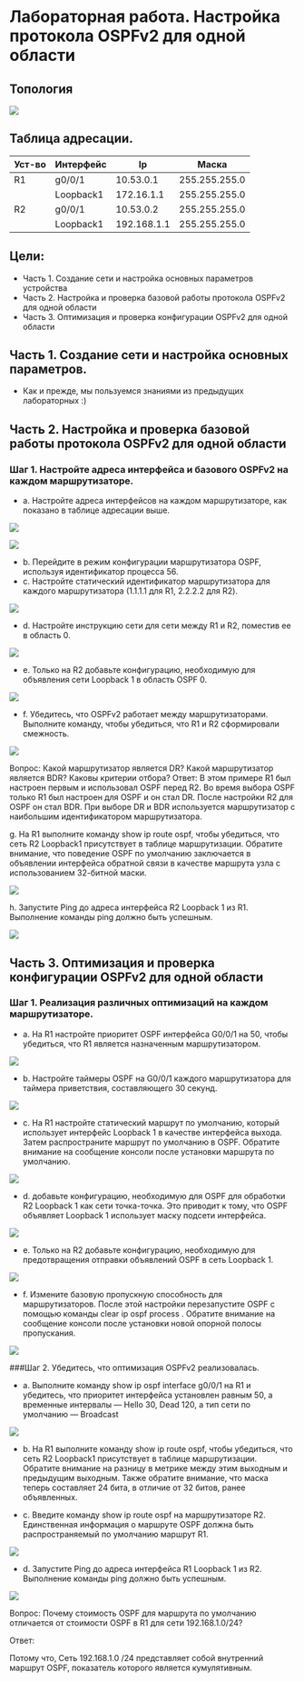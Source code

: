 # Лабораторная работа. Настройка протокола OSPFv2 для одной области

## Топология


![](https://github.com/Despirant/Desp_Labs/blob/main/pics/Labs10Topology.PNG)


## Таблица адресации.

| Уст-во  | Интерфейс  | Ip  | Маска  |
|---|---|---|---|
| R1  | g0/0/1  | 10.53.0.1  | 255.255.255.0  |
|   | Loopback1  | 172.16.1.1  | 255.255.255.0  |
| R2  | g0/0/1  | 10.53.0.2  | 255.255.255.0  |
|   | Loopback1  | 192.168.1.1  | 255.255.255.0|

## Цели:
 - Часть 1. Создание сети и настройка основных параметров устройства
 - Часть 2. Настройка и проверка базовой работы протокола  OSPFv2 для одной области
 - Часть 3. Оптимизация и проверка конфигурации OSPFv2 для одной области

## Часть 1. Создание сети и настройка основных параметров. 

- Как и прежде, мы пользуемся знаниями из предыдущих лабораторных :)

## Часть 2. Настройка и проверка базовой работы протокола OSPFv2 для одной области

### Шаг 1. Настройте адреса интерфейса и базового OSPFv2 на каждом маршрутизаторе.

 - a.	Настройте адреса интерфейсов на каждом маршрутизаторе, как показано в таблице адресации выше.

![](https://github.com/Despirant/Desp_Labs/blob/main/pics/Labs10R1_1.PNG)


![](https://github.com/Despirant/Desp_Labs/blob/main/pics/Labs10R2_1.PNG)


 - b.	Перейдите в режим конфигурации маршрутизатора OSPF, используя идентификатор процесса 56.
 - c.	Настройте статический идентификатор маршрутизатора для каждого маршрутизатора (1.1.1.1 для R1, 2.2.2.2 для R2).

![](https://github.com/Despirant/Desp_Labs/blob/main/pics/Labs10R1_R2_1.PNG)

 - d.	Настройте инструкцию сети для сети между R1 и R2, поместив ее в область 0.

![](https://github.com/Despirant/Desp_Labs/blob/main/pics/Labs10R1_R2_2.PNG)

 - e.	Только на R2 добавьте конфигурацию, необходимую для объявления сети Loopback 1 в область OSPF 0.

![](https://github.com/Despirant/Desp_Labs/blob/main/pics/Labs10R2_2.PNG)

 - f.	Убедитесь, что OSPFv2 работает между маршрутизаторами. Выполните команду, чтобы убедиться, что R1 и R2 сформировали смежность.

![](https://github.com/Despirant/Desp_Labs/blob/main/pics/Labs10R1_R2_3.PNG)


Вопрос:
Какой маршрутизатор является DR? Какой маршрутизатор является BDR? Каковы критерии отбора?
Ответ: 
В этом примере R1 был настроен первым и использовал OSPF перед R2. Во время выбора OSPF только R1 был настроен для OSPF и он стал DR. После настройки R2 для OSPF он стал BDR. При выборе DR и BDR используется маршрутизатор с наибольшим идентификатором маршрутизатора.

g.	На R1 выполните команду show ip route ospf, чтобы убедиться, что сеть R2 Loopback1 присутствует в таблице маршрутизации. Обратите внимание, что поведение OSPF по умолчанию заключается в объявлении интерфейса обратной связи в качестве маршрута узла с использованием 32-битной маски.

![](https://github.com/Despirant/Desp_Labs/blob/main/pics/Labs10R1_2.PNG)


h.	Запустите Ping до  адреса интерфейса R2 Loopback 1 из R1. Выполнение команды ping должно быть успешным.

![](https://github.com/Despirant/Desp_Labs/blob/main/pics/Labs10R1_3.PNG)

## Часть 3. Оптимизация и проверка конфигурации OSPFv2 для одной области
### Шаг 1. Реализация различных оптимизаций на каждом маршрутизаторе.

- a.	На R1 настройте приоритет OSPF интерфейса G0/0/1 на 50, чтобы убедиться, что R1 является назначенным маршрутизатором.

![](https://github.com/Despirant/Desp_Labs/blob/main/pics/Labs10Part3R1.PNG)

- b.	Настройте таймеры OSPF на G0/0/1 каждого маршрутизатора для таймера приветствия, составляющего 30 секунд.

![](https://github.com/Despirant/Desp_Labs/blob/main/pics/Labs10Part3R1R2.PNG)

- c.	На R1 настройте статический маршрут по умолчанию, который использует интерфейс Loopback 1 в качестве интерфейса выхода. Затем распространите маршрут по умолчанию в OSPF. Обратите внимание на сообщение консоли после установки маршрута по умолчанию.

![](https://github.com/Despirant/Desp_Labs/blob/main/pics/Labs10Part3R1_2.PNG)

- d.	добавьте конфигурацию, необходимую для OSPF для обработки R2 Loopback 1 как сети точка-точка. Это приводит к тому, что OSPF объявляет Loopback 1 использует маску подсети интерфейса.

![](https://github.com/Despirant/Desp_Labs/blob/main/pics/Labs10Part3R2.PNG)

- e.	Только на R2 добавьте конфигурацию, необходимую для предотвращения отправки объявлений OSPF в сеть Loopback 1.

![](https://github.com/Despirant/Desp_Labs/blob/main/pics/Labs10Part3R2_2.PNG)

- f.	Измените базовую пропускную способность для маршрутизаторов. После этой настройки перезапустите OSPF с помощью команды clear ip ospf process . Обратите внимание на сообщение консоли после установки новой опорной полосы пропускания.

![](https://github.com/Despirant/Desp_Labs/blob/main/pics/Labs10Part3R1R2_2.PNG)


###Шаг 2. Убедитесь, что оптимизация OSPFv2 реализовалась.
- a.	Выполните команду show ip ospf interface g0/0/1 на R1 и убедитесь, что приоритет интерфейса установлен равным 50, а временные интервалы — Hello 30, Dead 120, а тип сети по умолчанию — Broadcast

![](https://github.com/Despirant/Desp_Labs/blob/main/pics/Labs10Part3R1R2_3.PNG)

- b.	На R1 выполните команду show ip route ospf, чтобы убедиться, что сеть R2 Loopback1 присутствует в таблице маршрутизации. Обратите внимание на разницу в метрике между этим выходным и предыдущим выходным. Также обратите внимание, что маска теперь составляет 24 бита, в отличие от 32 битов, ранее объявленных.



- c.	Введите команду show ip route ospf на маршрутизаторе R2. Единственная информация о маршруте OSPF должна быть распространяемый по умолчанию маршрут R1.

![](https://github.com/Despirant/Desp_Labs/blob/main/pics/Labs10Part3R1R2_4.PNG)

- d.	Запустите Ping до адреса интерфейса R1 Loopback 1 из R2. Выполнение команды ping должно быть успешным.

![](https://github.com/Despirant/Desp_Labs/blob/main/pics/Labs10Part3R2_3.PNG)

Вопрос:
Почему стоимость OSPF для маршрута по умолчанию отличается от стоимости OSPF в R1 для сети 192.168.1.0/24?

Ответ:

Потому что, Сеть 192.168.1.0 /24 представляет собой внутренний маршрут OSPF, показатель которого является кумулятивным. 


